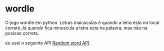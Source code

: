 # wordle



O jogo wordle em python.
Letras maiusculas é quando a letra esta no local correto.Já quando fica minuscula a letra esta na palavra, mas não na posicao correta.


eu usei o seguinte API [Random word API]("https://random-word-api.herokuapp.com/home").
